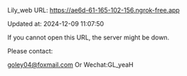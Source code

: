 Lily_web URL: https://ae6d-61-165-102-156.ngrok-free.app

Updated at: 2024-12-09 11:07:50

If you cannot open this URL, the server might be down.

Please contact: 

goley04@foxmail.com Or Wechat:GL_yeaH